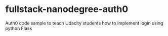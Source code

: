 # fullstack-nanodegree-auth0
Auth0 code sample to teach Udacity students how to implement login using python Flask
